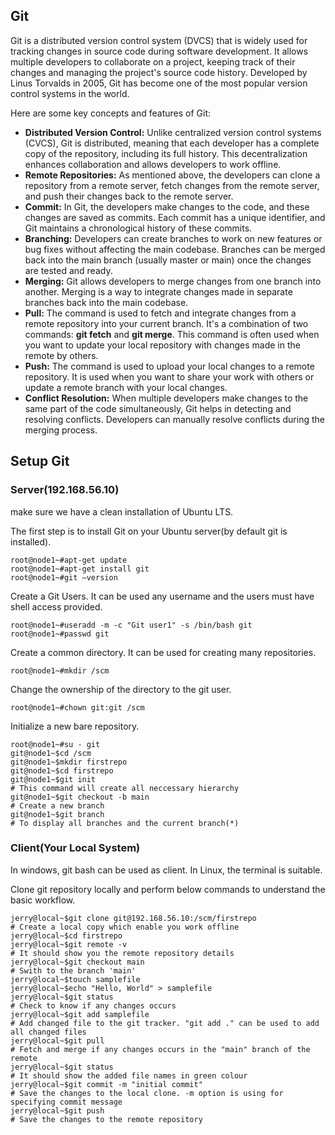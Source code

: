 ## Git
Git is a distributed version control system (DVCS) that is widely used for tracking changes in source code during software development. It allows multiple developers to collaborate on a project, keeping track of their changes and managing the project's source code history. Developed by Linus Torvalds in 2005, Git has become one of the most popular version control systems in the world.

Here are some key concepts and features of Git:
- **Distributed Version Control:** Unlike centralized version control systems (CVCS), Git is distributed, meaning that each developer has a complete copy of the repository, including its full history. This decentralization enhances collaboration and allows developers to work offline.
- **Remote Repositories:** As mentioned above, the developers can clone a repository from a remote server, fetch changes from the remote server, and push their changes back to the remote server.
- **Commit:** In Git, the developers make changes to the code, and these changes are saved as commits. Each commit has a unique identifier, and Git maintains a chronological history of these commits.
- **Branching:** Developers can create branches to work on new features or bug fixes without affecting the main codebase. Branches can be merged back into the main branch (usually master or main) once the changes are tested and ready.
- **Merging:** Git allows developers to merge changes from one branch into another. Merging is a way to integrate changes made in separate branches back into the main codebase.
- **Pull:** The command is used to fetch and integrate changes from a remote repository into your current branch. It's a combination of two commands: **git fetch** and **git merge**. This command is often used when you want to update your local repository with changes made in the remote by others.
- **Push:** The command is used to upload your local changes to a remote repository. It is used when you want to share your work with others or update a remote branch with your local changes.
- **Conflict Resolution:** When multiple developers make changes to the same part of the code simultaneously, Git helps in detecting and resolving conflicts. Developers can manually resolve conflicts during the merging process.

## Setup Git
### Server(192.168.56.10)
make sure we have a clean installation of Ubuntu <version> LTS.

The first step is to install Git on your Ubuntu server(by default git is installed). 
```
root@node1~#apt-get update
root@node1~#apt-get install git
root@node1~#git –version
```
Create a Git Users. It can be used any username and the users must have shell access provided.
```
root@node1~#useradd -m -c "Git user1" -s /bin/bash git
root@node1~#passwd git
```
Create a common directory. It can be used for creating many repositories.
```
root@node1~#mkdir /scm
```
Change the ownership of the directory to the git user.
```
root@node1~#chown git:git /scm
```
Initialize a new bare repository.
```
root@node1~#su - git
git@node1~$cd /scm
git@node1~$mkdir firstrepo
git@node1~$cd firstrepo
git@node1~$git init                                                              # This command will create all neccessary hierarchy 
git@node1~$git checkout -b main                                                  # Create a new branch
git@node1~$git branch                                                            # To display all branches and the current branch(*)
```
### Client(Your Local System)
In windows, git bash can be used as client. In Linux, the terminal is suitable.

Clone git repository locally and perform below commands to understand the basic workflow.
```
jerry@local~$git clone git@192.168.56.10:/scm/firstrepo                          # Create a local copy which enable you work offline
jerry@local~$cd firstrepo
jerry@local~$git remote -v                                                       # It should show you the remote repository details
jerry@local~$git checkout main                                                   # Swith to the branch 'main'
jerry@local~$touch samplefile
jerry@local~$echo "Hello, World" > samplefile
jerry@local~$git status                                                          # Check to know if any changes occurs
jerry@local~$git add samplefile                                                  # Add changed file to the git tracker. "git add ." can be used to add all changed files
jerry@local~$git pull                                                            # Fetch and merge if any changes occurs in the "main" branch of the remote
jerry@local~$git status                                                          # It should show the added file names in green colour
jerry@local~$git commit -m "initial commit"                                      # Save the changes to the local clone. -m option is using for specifying commit message
jerry@local~$git push                                                            # Save the changes to the remote repository                        
```
